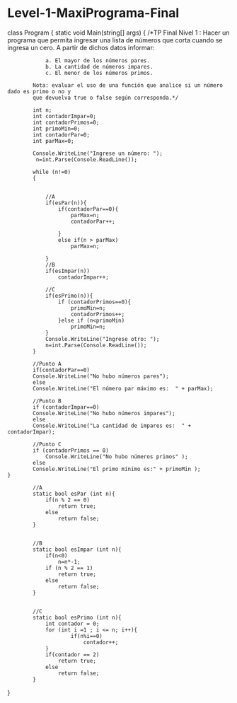 # Level-1-MaxiPrograma-Final

class Program
{
    static void Main(string[] args)
    {
        /*TP Final Nivel 1 : 
            Hacer un programa que permita ingresar una lista de números que corta cuando se ingresa un cero. 
            A partir de dichos datos informar:

                a. El mayor de los números pares.
                b. La cantidad de números impares.
                c. El menor de los números primos.

            Nota: evaluar el uso de una función que analice si un número dado es primo o no y 
            que devuelva true o false según corresponda.*/

            int n;
            int contadorImpar=0;
            int contadorPrimos=0;
            int primoMin=0;
            int contadorPar=0;
            int parMax=0;
                
            Console.WriteLine("Ingrese un número: ");
             n=int.Parse(Console.ReadLine());

            while (n!=0)
            {
                
                
                //A
                if(esPar(n)){
                    if(contadorPar==0){
                        parMax=n;
                        contadorPar++;

                    }
                    else if(n > parMax)
                        parMax=n;

                }
                //B
                if(esImpar(n))
                    contadorImpar++;

                //C
                if(esPrimo(n)){
                    if (contadorPrimos==0){
                        primoMin=n;
                        contadorPrimos++;
                    }else if (n<primoMin)
                        primoMin=n;
                }
                Console.WriteLine("Ingrese otro: ");
                n=int.Parse(Console.ReadLine());
            }

            //Punto A
            if(contadorPar==0)
            Console.WriteLine("No hubo números pares");
            else
            Console.WriteLine("El número par máximo es:  " + parMax);

            //Punto B
            if (contadorImpar==0)
            Console.WriteLine("No hubo números impares");
            else
            Console.WriteLine("La cantidad de impares es:  " + contadorImpar);

            //Punto C
            if (contadorPrimos == 0)
                Console.WriteLine("No hubo números primos" );
            else
            Console.WriteLine("El primo mínimo es:" + primoMin );
    }   

            //A
            static bool esPar (int n){
                if(n % 2 == 0)
                    return true;
                else 
                    return false;
            }


            //B
            static bool esImpar (int n){
                if(n<0)
                    n=n*-1;
                if (n % 2 == 1)
                    return true;
                else 
                    return false;
            }


            //C
            static bool esPrimo (int n){
                int contador = 0;
                for (int i =1 ; i <= n; i++){
                        if(n%i==0)
                            contador++;
                }
                if(contador == 2)
                    return true;
                else 
                    return false;
            }
            

}
